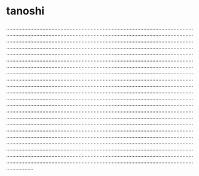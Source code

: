 # tanoshi

..........................................................................................................................................................................................................................................................................................................................................................................................................................................................................................................................................................................................................................................................................................................................................................................................................................................................................................................................................................................................................................................................................................................................................................................................................................................................................................................................................................................................................................................................................................................................................................................................................................................................................................................................................................................................................................................................................................................................................................................................................................................................................................................................................................................................................................................................................................................................................................................................................................................................................................................................................................................................................................................................................................................................................................................................................................................................